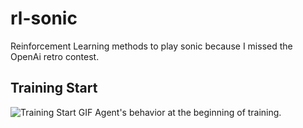 # rl-sonic
Reinforcement Learning methods to play sonic because I missed the OpenAi retro contest.

## Training Start
![Training Start GIF](https://i.imgur.com/GRyEVXc.gif)
Agent's behavior at the beginning of training.

